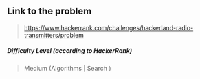  ## Link to the problem
 
 > https://www.hackerrank.com/challenges/hackerland-radio-transmitters/problem
 
 ##### Difficulty Level (according to HackerRank)
 
 > Medium (Algorithms | Search )
